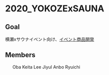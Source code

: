 # 2020_YOKOZExSAUNA

## Goal
横瀬xサウナイベント向け、<u>イベント商品開発</u>

## Members
<ul>
  Oba Keita
  Lee Jiyul
  Anbo Ryuichi
